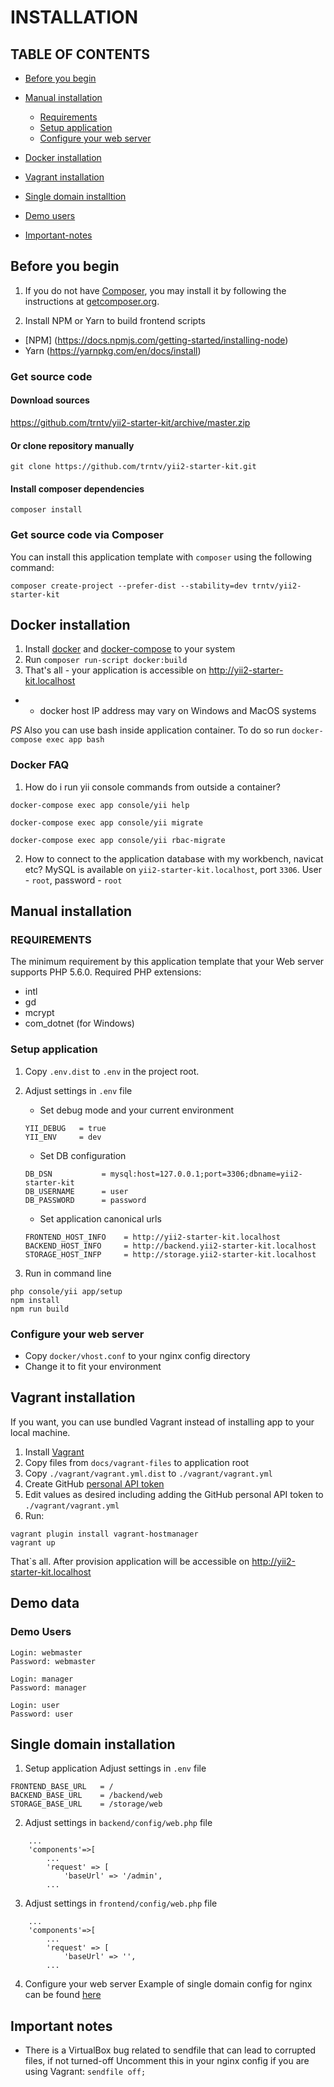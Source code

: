 # INSTALLATION

## TABLE OF CONTENTS
- [Before you begin](#before-you-begin)
- [Manual installation](#manual-installation)
    - [Requirements](#requirements)
    - [Setup application](#setup-application)
    - [Configure your web server](#configure-your-web-server)

- [Docker installation](#docker-installation)
- [Vagrant installation](#vagrant-installation)
- [Single domain installtion](#single-domain-installation)
- [Demo users](#demo-users)
- [Important-notes](#important-notes)

## Before you begin
1. If you do not have [Composer](http://getcomposer.org/), you may install it by following the instructions
at [getcomposer.org](http://getcomposer.org/doc/00-intro.md#installation-nix).

2. Install NPM or Yarn to build frontend scripts
- [NPM] (https://docs.npmjs.com/getting-started/installing-node)
- Yarn (https://yarnpkg.com/en/docs/install)

### Get source code
#### Download sources
https://github.com/trntv/yii2-starter-kit/archive/master.zip

#### Or clone repository manually
```
git clone https://github.com/trntv/yii2-starter-kit.git
```
#### Install composer dependencies
```
composer install
```

### Get source code via Composer
You can install this application template with `composer` using the following command:

```
composer create-project --prefer-dist --stability=dev trntv/yii2-starter-kit
```

## Docker installation
1. Install [docker](https://docs.docker.com/engine/installation/) and [docker-compose](https://docs.docker.com/compose/install/) to your system
2. Run ``composer run-script docker:build``
3. That's all - your application is accessible on http://yii2-starter-kit.localhost

 * - docker host IP address may vary on Windows and MacOS systems
 
*PS* Also you can use bash inside application container. To do so run `docker-compose exec app bash`

### Docker FAQ
1. How do i run yii console commands from outside a container?

`docker-compose exec app console/yii help`

`docker-compose exec app console/yii migrate`

`docker-compose exec app console/yii rbac-migrate`

2. How to connect to the application database with my workbench, navicat etc?
MySQL is available on `yii2-starter-kit.localhost`, port `3306`. User - `root`, password - `root`

## Manual installation

### REQUIREMENTS
The minimum requirement by this application template that your Web server supports PHP 5.6.0.
Required PHP extensions:
- intl
- gd
- mcrypt
- com_dotnet (for Windows)

### Setup application
1. Copy `.env.dist` to `.env` in the project root.
2. Adjust settings in `.env` file
	- Set debug mode and your current environment
	```
	YII_DEBUG   = true
	YII_ENV     = dev
	```
	- Set DB configuration
	```
	DB_DSN           = mysql:host=127.0.0.1;port=3306;dbname=yii2-starter-kit
	DB_USERNAME      = user
	DB_PASSWORD      = password
	```

	- Set application canonical urls
	```
	FRONTEND_HOST_INFO    = http://yii2-starter-kit.localhost
	BACKEND_HOST_INFO     = http://backend.yii2-starter-kit.localhost
	STORAGE_HOST_INFP     = http://storage.yii2-starter-kit.localhost
	```

3. Run in command line
```
php console/yii app/setup
npm install
npm run build
```

### Configure your web server
- Copy `docker/vhost.conf` to your nginx config directory
- Change it to fit your environment

## Vagrant installation
If you want, you can use bundled Vagrant instead of installing app to your local machine.

1. Install [Vagrant](https://www.vagrantup.com/)
2. Copy files from `docs/vagrant-files` to application root
3. Copy `./vagrant/vagrant.yml.dist` to `./vagrant/vagrant.yml`
4. Create GitHub [personal API token](https://github.com/blog/1509-personal-api-tokens)
5. Edit values as desired including adding the GitHub personal API token to `./vagrant/vagrant.yml`
6. Run:
```
vagrant plugin install vagrant-hostmanager
vagrant up
```
That`s all. After provision application will be accessible on http://yii2-starter-kit.localhost

## Demo data
### Demo Users
```
Login: webmaster
Password: webmaster

Login: manager
Password: manager

Login: user
Password: user
```

## Single domain installation
1. Setup application
Adjust settings in `.env` file

```
FRONTEND_BASE_URL   = /
BACKEND_BASE_URL    = /backend/web
STORAGE_BASE_URL    = /storage/web
```

2. Adjust settings in `backend/config/web.php` file
```
    ...
    'components'=>[
        ...
        'request' => [
            'baseUrl' => '/admin',
        ...
```
3. Adjust settings in `frontend/config/web.php` file
```
    ...
    'components'=>[
        ...
        'request' => [
            'baseUrl' => '',
        ...
```

4. Configure your web server
Example of single domain config for nginx can be found [here](https://github.com/trntv/yii2-starter-kit/blob/master/docker/nginx/vhost_single_domain.conf)

## Important notes
- There is a VirtualBox bug related to sendfile that can lead to corrupted files, if not turned-off
Uncomment this in your nginx config if you are using Vagrant:
```sendfile off;```
